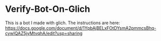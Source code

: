 # Verify-Bot-On-Glich
This is a bot I made with glich. 
The instructions are here: https://docs.google.com/document/d/1YpbAjBELxFOtDYsmA2pmmcsBhq-cywIQAZ5jyMtvqhA/edit?usp=sharing
